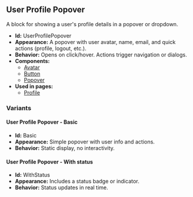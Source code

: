 ## User Profile Popover
A block for showing a user's profile details in a popover or dropdown.
- **Id:** UserProfilePopover
- **Appearance:** A popover with user avatar, name, email, and quick actions (profile, logout, etc.).
- **Behavior:** Opens on click/hover. Actions trigger navigation or dialogs.
- **Components:**
  - [Avatar](../components/Avatar.md)
  - [Button](../components/Button.md)
  - [Popover](../components/Popover.md)
- **Used in pages:**
  - [Profile](../pages/Profile.md)
### Variants
#### User Profile Popover - **Basic**
- **Id:** Basic
- **Appearance:** Simple popover with user info and actions.
- **Behavior:** Static display, no interactivity.
#### User Profile Popover - **With status**
- **Id:** WithStatus
- **Appearance:** Includes a status badge or indicator.
- **Behavior:** Status updates in real time.
